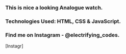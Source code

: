 ### This is nice a looking Analogue watch.

### Technologies Used: HTML, CSS & JavaScript.

### Find me on Instagram - @electrifying_codes.

[Instagr]
